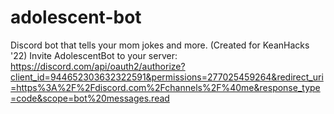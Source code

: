 # adolescent-bot
Discord bot that tells your mom jokes and more. (Created for KeanHacks '22)
Invite AdolescentBot to your server: https://discord.com/api/oauth2/authorize?client_id=944652303632322591&permissions=277025459264&redirect_uri=https%3A%2F%2Fdiscord.com%2Fchannels%2F%40me&response_type=code&scope=bot%20messages.read
